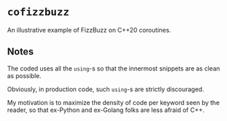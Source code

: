 # `cofizzbuzz`

An illustrative example of FizzBuzz on C++20 coroutines.

## Notes

The coded uses all the `using`-s so that the innermost snippets are as clean as possible.

Obviously, in production code, such `using`-s are strictly discouraged.

My motivation is to maximize the density of code per keyword seen by the reader, so that ex-Python and ex-Golang folks are less afraid of C++.
